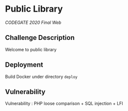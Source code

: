 # Public Library
*CODEGATE 2020 Final Web*

## Challenge Description
Welcome to public library

## Deployment
Build Docker under directory `deploy`

## Vulnerability
Vulnerability : PHP loose comparison + SQL injection + LFI
